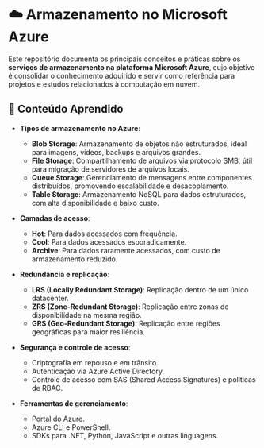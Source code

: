 # ☁️ Armazenamento no Microsoft Azure
Este repositório documenta os principais conceitos e práticas sobre os **serviços de armazenamento na plataforma Microsoft Azure**, cujo objetivo é consolidar o conhecimento adquirido e servir como referência para projetos e estudos relacionados à computação em nuvem.

## 🧠 Conteúdo Aprendido

- **Tipos de armazenamento no Azure**:
  - **Blob Storage**: Armazenamento de objetos não estruturados, ideal para imagens, vídeos, backups e arquivos grandes.
  - **File Storage**: Compartilhamento de arquivos via protocolo SMB, útil para migração de servidores de arquivos locais.
  - **Queue Storage**: Gerenciamento de mensagens entre componentes distribuídos, promovendo escalabilidade e desacoplamento.
  - **Table Storage**: Armazenamento NoSQL para dados estruturados, com alta disponibilidade e baixo custo.

- **Camadas de acesso**:
  - **Hot**: Para dados acessados com frequência.
  - **Cool**: Para dados acessados esporadicamente.
  - **Archive**: Para dados raramente acessados, com custo de armazenamento reduzido.

- **Redundância e replicação**:
  - **LRS (Locally Redundant Storage)**: Replicação dentro de um único datacenter.
  - **ZRS (Zone-Redundant Storage)**: Replicação entre zonas de disponibilidade na mesma região.
  - **GRS (Geo-Redundant Storage)**: Replicação entre regiões geográficas para maior resiliência.

- **Segurança e controle de acesso**:
  - Criptografia em repouso e em trânsito.
  - Autenticação via Azure Active Directory.
  - Controle de acesso com SAS (Shared Access Signatures) e políticas de RBAC.

- **Ferramentas de gerenciamento**:
  - Portal do Azure.
  - Azure CLI e PowerShell.
  - SDKs para .NET, Python, JavaScript e outras linguagens.

